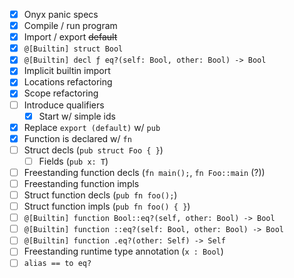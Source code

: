 - [x] Onyx panic specs
- [x] Compile / run program
- [x] Import / export ~~default~~
- [x] `@[Builtin] struct Bool`
- [x] `@[Builtin] decl ƒ eq?(self: Bool, other: Bool) -> Bool`
- [x] Implicit builtin import
- [x] Locations refactoring
- [x] Scope refactoring
- [ ] Introduce qualifiers
  - [x] Start w/ simple ids
- [x] Replace `export (default)` w/ `pub`
- [x] Function is declared w/ `fn`
- [ ] Struct decls (`pub struct Foo { }`)
  - [ ] Fields (`pub x: T`)
- [ ] Freestanding function decls (`fn main();`, `fn Foo::main` (?))
- [ ] Freestanding function impls
- [ ] Struct function decls (`pub fn foo();`)
- [ ] Struct function impls (`pub fn foo() { }`)
- [ ] `@[Builtin] function Bool::eq?(self, other: Bool) -> Bool`
- [ ] `@[Builtin] function ::eq?(self: Bool, other: Bool) -> Bool`
- [ ] `@[Builtin] function .eq?(other: Self) -> Self`
- [ ] Freestanding runtime type annotation (`x : Bool`)
- [ ] `alias == to eq?`
